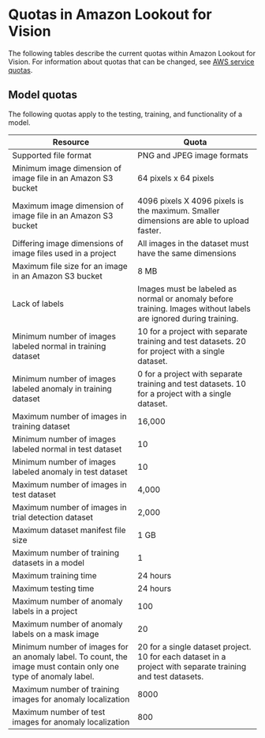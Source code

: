 # Quotas in Amazon Lookout for Vision<a name="limits"></a>

The following tables describe the current quotas within Amazon Lookout for Vision\. For information about quotas that can be changed, see [AWS service quotas](https://docs.aws.amazon.com/general/latest/gr/aws_service_limits.html)\.

## Model quotas<a name="quota-training"></a>

The following quotas apply to the testing, training, and functionality of a model\.


| Resource | Quota | 
| --- | --- | 
| Supported file format | PNG and JPEG image formats | 
| Minimum image dimension of image file in an Amazon S3 bucket | 64 pixels x 64 pixels | 
| Maximum image dimension of image file in an Amazon S3 bucket | 4096 pixels X 4096 pixels is the maximum\. Smaller dimensions are able to upload faster\. | 
| Differing image dimensions of image files used in a project | All images in the dataset must have the same dimensions | 
| Maximum file size for an image in an Amazon S3 bucket | 8 MB | 
| Lack of labels | Images must be labeled as normal or anomaly before training\. Images without labels are ignored during training\. | 
| Minimum number of images labeled normal in training dataset | 10 for a project with separate training and test datasets\. 20 for project with a single dataset\.  | 
| Minimum number of images labeled anomaly in training dataset | 0 for a project with separate training and test datasets\. 10 for a project with a single dataset\.  | 
| Maximum number of images in training dataset | 16,000 | 
| Minimum number of images labeled normal in test dataset | 10 | 
| Minimum number of images labeled anomaly in test dataset | 10 | 
| Maximum number of images in test dataset | 4,000 | 
| Maximum number of images in trial detection dataset | 2,000 | 
| Maximum dataset manifest file size | 1 GB | 
| Maximum number of training datasets in a model | 1 | 
| Maximum training time | 24 hours | 
| Maximum testing time | 24 hours | 
| Maximum number of anomaly labels in a project | 100 | 
| Maximum number of anomaly labels on a mask image | 20 | 
| Minimum number of images for an anomaly label\. To count, the image must contain only one type of anomaly label\.  | 20 for a single dataset project\. 10 for each dataset in a project with separate training and test datasets\. | 
| Maximum number of training images for anomaly localization | 8000 | 
| Maximum number of test images for anomaly localization | 800 | 